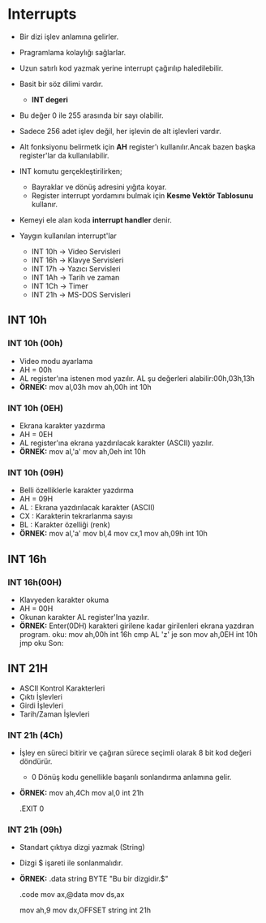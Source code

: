 # Interrupts
- Bir dizi işlev anlamına gelirler. 
- Pragramlama kolaylığı sağlarlar.
- Uzun satırlı kod yazmak yerine interrupt çağırılıp haledilebilir.
- Basit bir söz dilimi vardır.
    - **INT degeri**
- Bu değer 0 ile 255 arasında bir sayı olabilir.
- Sadece 256 adet işlev değil, her işlevin de alt işlevleri vardır.

- Alt fonksiyonu belirmetk için **AH** register'ı kullanılır.Ancak bazen başka register'lar da kullanılabilir.
- INT komutu gerçekleştirilirken;
    - Bayraklar ve dönüş adresini yığıta koyar.
    - Register interrupt yordamını bulmak için **Kesme Vektör Tablosunu** kullanır.
- Kemeyi ele alan koda **interrupt handler** denir.

- Yaygın kullanılan interrupt'lar
    - INT 10h -> Video Servisleri
    - INT 16h -> Klavye Servisleri
    - INT 17h -> Yazıcı Servisleri
    - INT 1Ah -> Tarih ve zaman
    - INT 1Ch -> Timer
    - INT 21h -> MS-DOS Servisleri

## INT 10h

### INT 10h (00h)
- Video modu ayarlama
- AH = 00h
- AL register'ına istenen mod yazılır. AL şu değerleri alabilir:00h,03h,13h
- **ÖRNEK:**
    mov al,03h
    mov ah,00h
    int 10h

### INT 10h (0EH)
- Ekrana karakter yazdırma
- AH = 0EH
- AL register'ına ekrana yazdırılacak karakter (ASCII) yazılır.
- **ÖRNEK:**
    mov al,'a'
    mov ah,0eh
    int 10h

### INT 10h (09H)
- Belli özelliklerle karakter yazdırma 
- AH = 09H
- AL : Ekrana yazdırılacak karakter (ASCII)
- CX : Karakterin tekrarlanma sayısı
- BL : Karakter özelliği (renk)
- **ÖRNEK:**
    mov al,'a'
    mov bl,4
    mov cx,1
    mov ah,09h
    int 10h

## INT 16h

### INT 16h(00H)
- Klavyeden karakter okuma
- AH = 00H
- Okunan karakter AL register'Ina yazılır.
- **ÖRNEK:** Enter(0DH) karakteri girilene kadar girilenleri ekrana yazdıran program.
    oku:
        mov ah,00h
        int 16h
        cmp AL 'z'
        je son
        mov ah,0EH
        int 10h
        jmp oku
    Son:

## INT 21H
- ASCII Kontrol Karakterleri
- Çıktı İşlevleri
- Girdi İşlevleri
- Tarih/Zaman İşlevleri

### INT 21h (4Ch)
- İşley en süreci bitirir ve çağıran sürece seçimli olarak 8 bit kod değeri döndürür.
    - 0 Dönüş kodu genellikle başarılı sonlandırma anlamına gelir.
- **ÖRNEK:**
    mov ah,4Ch
    mov al,0
    int 21h

    .EXIT 0

### INT 21h (09h)
- Standart çıktıya dizgi yazmak (String)
- Dizgi $ işareti ile sonlanmalıdır.
- **ÖRNEK:**
    .data
    string BYTE "Bu bir dizgidir.$"

    .code
    mov ax,@data
    mov ds,ax

    mov ah,9
    mov dx,OFFSET string
    int 21h


